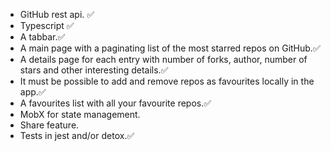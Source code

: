- GitHub rest api. ✅
- Typescript ✅
- A tabbar.✅
- A main page with a paginating list of the most starred repos on GitHub.✅
- A details page for each entry with number of forks, author, number of stars and other interesting details.✅
- It must be possible to add and remove repos as favourites locally in the app.✅
- A favourites list with all your favourite repos.✅
- MobX for state management.
- Share feature.
- Tests in jest and/or detox.✅
